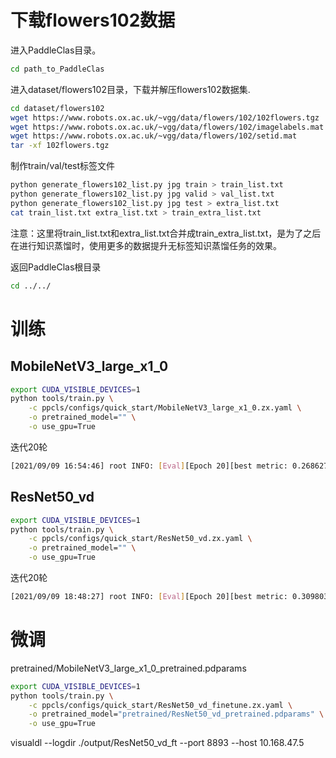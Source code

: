 
# 下载flowers102数据


进入PaddleClas目录。
```bash
cd path_to_PaddleClas
```

进入dataset/flowers102目录，下载并解压flowers102数据集.
```bash
cd dataset/flowers102
wget https://www.robots.ox.ac.uk/~vgg/data/flowers/102/102flowers.tgz
wget https://www.robots.ox.ac.uk/~vgg/data/flowers/102/imagelabels.mat
wget https://www.robots.ox.ac.uk/~vgg/data/flowers/102/setid.mat
tar -xf 102flowers.tgz
```

制作train/val/test标签文件
```bash
python generate_flowers102_list.py jpg train > train_list.txt
python generate_flowers102_list.py jpg valid > val_list.txt
python generate_flowers102_list.py jpg test > extra_list.txt
cat train_list.txt extra_list.txt > train_extra_list.txt
```

注意：这里将train_list.txt和extra_list.txt合并成train_extra_list.txt，是为了之后在进行知识蒸馏时，使用更多的数据提升无标签知识蒸馏任务的效果。

返回PaddleClas根目录
```bash
cd ../../
```


# 训练

## MobileNetV3_large_x1_0
```bash
export CUDA_VISIBLE_DEVICES=1
python tools/train.py \
    -c ppcls/configs/quick_start/MobileNetV3_large_x1_0.zx.yaml \
    -o pretrained_model="" \
    -o use_gpu=True
```

迭代20轮
```bash
[2021/09/09 16:54:46] root INFO: [Eval][Epoch 20][best metric: 0.26862745098039215]
```

## ResNet50_vd
```bash
export CUDA_VISIBLE_DEVICES=1
python tools/train.py \
    -c ppcls/configs/quick_start/ResNet50_vd.zx.yaml \
    -o pretrained_model="" \
    -o use_gpu=True
```

迭代20轮
```bash
[2021/09/09 18:48:27] root INFO: [Eval][Epoch 20][best metric: 0.30980392156862746]
```

# 微调
pretrained/MobileNetV3_large_x1_0_pretrained.pdparams


```bash
export CUDA_VISIBLE_DEVICES=1
python tools/train.py \
    -c ppcls/configs/quick_start/ResNet50_vd_finetune.zx.yaml \
    -o pretrained_model="pretrained/ResNet50_vd_pretrained.pdparams" \
    -o use_gpu=True
```
visualdl --logdir ./output/ResNet50_vd_ft --port 8893 --host 10.168.47.5

